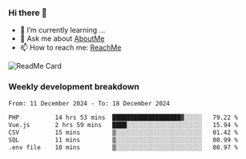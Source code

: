 ### Hi there 👋

- 🌱 I’m currently learning ...
- 💬 Ask me about [AboutMe](https://www.itzcy.com/about)
- 📫 How to reach me: [ReachMe](https://www.itzcy.com/about)

![ReadMe Card](https://github-readme-stats-ten-gilt.vercel.app/api?username=SuperChenYun&show_icons=true&title_color=fff&icon_color=79ff97&text_color=9f9f9f&bg_color=151515&hide_border=true)

### Weekly development breakdown
<!--START_SECTION:waka-->

```txt
From: 11 December 2024 - To: 18 December 2024

PHP          14 hrs 53 mins  ███████████████████▓░░░░░   79.22 %
Vue.js       2 hrs 59 mins   ████░░░░░░░░░░░░░░░░░░░░░   15.94 %
CSV          15 mins         ▒░░░░░░░░░░░░░░░░░░░░░░░░   01.42 %
SQL          11 mins         ▒░░░░░░░░░░░░░░░░░░░░░░░░   00.99 %
.env file    10 mins         ▒░░░░░░░░░░░░░░░░░░░░░░░░   00.97 %
```

<!--END_SECTION:waka-->
